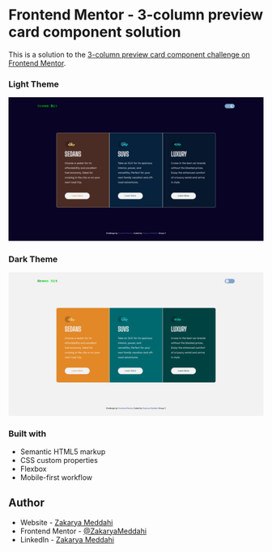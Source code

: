 
# Frontend Mentor - 3-column preview card component solution

This is a solution to the [3-column preview card component challenge on Frontend Mentor](https://www.frontendmentor.io/challenges/3column-preview-card-component-pH92eAR2-).


### Light Theme

![](./assets/light-theme.jpg)

### Dark Theme

![](./assets/dark-theme.jpg)

<!-- ### Links

- Solution URL: [Add solution URL here](https://your-solution-url.com)
- Live Site URL: [Add live site URL here](https://your-live-site-url.com) -->


### Built with

- Semantic HTML5 markup
- CSS custom properties
- Flexbox
- Mobile-first workflow


## Author

- Website - [Zakarya Meddahi](https://www.your-site.com)
- Frontend Mentor - [@ZakaryaMeddahi](https://www.frontendmentor.io/profile/ZakaryaMeddahi)
- LinkedIn - [Zakarya Meddahi](https://www.linkedin.com/in/zakarya-meddahi-472bb3241/)